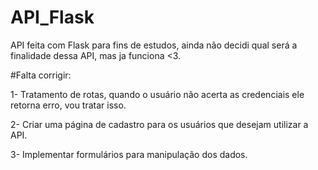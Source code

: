 # API_Flask

API feita com Flask para fins de estudos, ainda não decidi qual será a finalidade dessa API, mas ja funciona <3.

#Falta corrigir:

1- Tratamento de rotas, quando o usuário não acerta as credenciais ele retorna erro, vou tratar isso.

2- Criar uma página de cadastro para os usuários que desejam utilizar a API.

3- Implementar formulários para manipulação dos dados.
